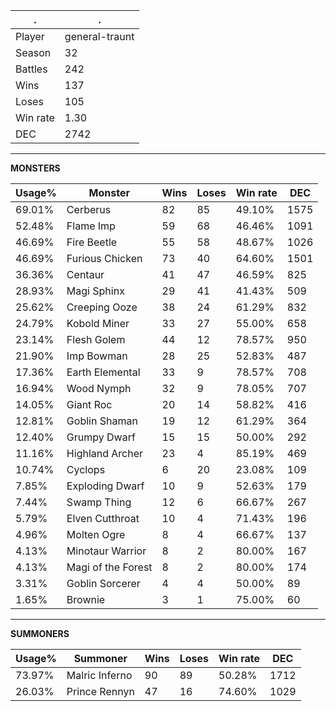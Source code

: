 .|.
|-|-
Player|general-traunt
Season|32
Battles|242
Wins|137
Loses|105
Win rate|1.30
DEC|2742

---
**MONSTERS**

Usage%|Monster|Wins|Loses|Win rate|DEC|
-|-|-|-|-|-|
69.01%|Cerberus|82|85|49.10%|1575|
52.48%|Flame Imp|59|68|46.46%|1091|
46.69%|Fire Beetle|55|58|48.67%|1026|
46.69%|Furious Chicken|73|40|64.60%|1501|
36.36%|Centaur|41|47|46.59%|825|
28.93%|Magi Sphinx|29|41|41.43%|509|
25.62%|Creeping Ooze|38|24|61.29%|832|
24.79%|Kobold Miner|33|27|55.00%|658|
23.14%|Flesh Golem|44|12|78.57%|950|
21.90%|Imp Bowman|28|25|52.83%|487|
17.36%|Earth Elemental|33|9|78.57%|708|
16.94%|Wood Nymph|32|9|78.05%|707|
14.05%|Giant Roc|20|14|58.82%|416|
12.81%|Goblin Shaman|19|12|61.29%|364|
12.40%|Grumpy Dwarf|15|15|50.00%|292|
11.16%|Highland Archer|23|4|85.19%|469|
10.74%|Cyclops|6|20|23.08%|109|
7.85%|Exploding Dwarf|10|9|52.63%|179|
7.44%|Swamp Thing|12|6|66.67%|267|
5.79%|Elven Cutthroat|10|4|71.43%|196|
4.96%|Molten Ogre|8|4|66.67%|137|
4.13%|Minotaur Warrior|8|2|80.00%|167|
4.13%|Magi of the Forest|8|2|80.00%|174|
3.31%|Goblin Sorcerer|4|4|50.00%|89|
1.65%|Brownie|3|1|75.00%|60|

---
**SUMMONERS**

Usage%|Summoner|Wins|Loses|Win rate|DEC|
-|-|-|-|-|-|
73.97%|Malric Inferno|90|89|50.28%|1712|
26.03%|Prince Rennyn|47|16|74.60%|1029|
